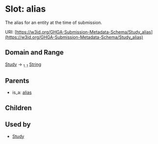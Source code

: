 
# Slot: alias


The alias for an entity at the time of submission.

URI: [https://w3id.org/GHGA-Submission-Metadata-Schema/Study_alias](https://w3id.org/GHGA-Submission-Metadata-Schema/Study_alias)


## Domain and Range

[Study](Study.md) &#8594;  <sub>1..1</sub> [String](types/String.md)

## Parents

 *  is_a: [alias](alias.md)

## Children


## Used by

 * [Study](Study.md)
